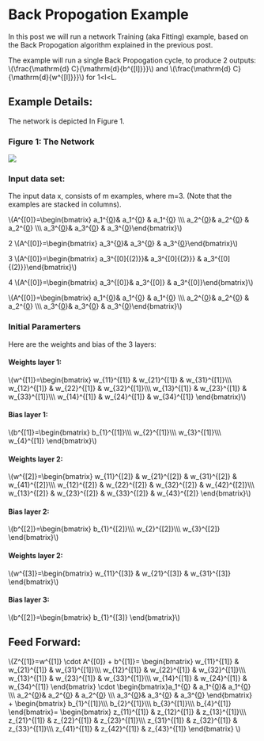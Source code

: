 # Back Propogation Example
In this post we will run a network Training (aka Fitting) example, based on the Back Propogation algorithm explained in the previous post.

The example will run a single Back Propogation cycle, to produce 2 outputs: \\(\frac{\mathrm{d} C}{\mathrm{d}{b^{[l]}}}\\) and \\(\frac{\mathrm{d} C}{\mathrm{d}{w^{[l]}}}\\) for 1<l<L.

## Example Details:

The network is depicted In Figure 1.

### Figure 1: The Network
![](../assets/images/deep-neural-network-fw-bw-example.png)

### Input data set:
The input data x, consists of m examples, where m=3. (Note that the examples are stacked in columns).

\\(A^{[0]}=\begin{bmatrix}
a_1^{[0](1)}& a_1^{[0](2)} & a_1^{[0](3)} \\\\\\
a_2^{[0](1)}& a_2^{[0](2)} & a_2^{[0](3)} \\\\\\
a_3^{[0](1)}& a_3^{[0](2)} & a_3^{[0](3)}\end{bmatrix}\\)

2
\\(A^{[0]}=\begin{bmatrix}
a_3^{[0](1)}& a_3^{[0](2)} & a_3^{[0](3)}\end{bmatrix}\\)

3
\\(A^{[0]}=\begin{bmatrix}
a_3^{[0]{(2)}}& a_3^{[0]{(2)}} & a_3^{[0]{(2)}}\end{bmatrix}\\)

4
\\(A^{[0]}=\begin{bmatrix}
a_3^{[0]}& a_3^{[0]} & a_3^{[0]}\end{bmatrix}\\)


\\(A^{[0]}=\begin{bmatrix}
a_1^{[0](1)}& a_1^{[0](2)} & a_1^{[0](3)} \\\\\\
a_2^{[0](1)}& a_2^{[0](2)} & a_2^{[0](3)} \\\\\\
a_3^{[0](1)}& a_3^{[0](2)} & a_3^{[0](3)}\end{bmatrix}\\)

### Initial Paramerters

Here are the weights and bias of the 3 layers:

#### Weights layer 1:

\\(w^{[1]}=\begin{bmatrix}
w_{11}^{[1]} & w_{21}^{[1]} & w_{31}^{[1]}\\\\\\
w_{12}^{[1]} & w_{22}^{[1]} & w_{32}^{[1]}\\\\\\
w_{13}^{[1]} & w_{23}^{[1]} & w_{33}^{[1]}\\\\\\
w_{14}^{[1]} & w_{24}^{[1]} & w_{34}^{[1]}
\end{bmatrix}\\)

#### Bias layer 1:


\\(b^{[1]}=\begin{bmatrix}
b_{1}^{[1]}\\\\\\
w_{2}^{[1]}\\\\\\
w_{3}^{[1]}\\\\\\
w_{4}^{[1]}
\end{bmatrix}\\)

#### Weights layer 2:

\\(w^{[2]}=\begin{bmatrix}
w_{11}^{[2]} & w_{21}^{[2]} & w_{31}^{[2]} & w_{41}^{[2]}\\\\\\
w_{12}^{[2]} & w_{22}^{[2]} & w_{32}^{[2]} & w_{42}^{[2]}\\\\\\
w_{13}^{[2]} & w_{23}^{[2]} & w_{33}^{[2]} & w_{43}^{[2]}
\end{bmatrix}\\)

#### Bias layer 2:


\\(b^{[2]}=\begin{bmatrix}
b_{1}^{[2]}\\\\\\ 
w_{2}^{[2]}\\\\\\
w_{3}^{[2]} 
\end{bmatrix}\\)


#### Weights layer 2:

\\(w^{[3]}=\begin{bmatrix}
w_{11}^{[3]} & w_{21}^{[3]} & w_{31}^{[3]}
\end{bmatrix}\\)

#### Bias layer 3:


\\(b^{[2]}=\begin{bmatrix}
b_{1}^{[3]}
\end{bmatrix}\\)

## Feed Forward:

\\(Z^{[1]}=w^{[1]} \cdot A^{[0]} + b^{[1]}= \begin{bmatrix}
w_{11}^{[1]} & w_{21}^{[1]} & w_{31}^{[1]}\\\\\\
w_{12}^{[1]} & w_{22}^{[1]} & w_{32}^{[1]}\\\\\\
w_{13}^{[1]} & w_{23}^{[1]} & w_{33}^{[1]}\\\\\\
w_{14}^{[1]} & w_{24}^{[1]} & w_{34}^{[1]}
\end{bmatrix} \cdot 
\begin{bmatrix}a_1^{[0](1)} & a_1^{[0](2)}&  a_1^{[0](3)} \\\\\\ 
a_2^{[0](1)}& a_2^{[0](2)} & a_2^{[0](3)}  \\\\\\
a_3^{[0](1)}& a_3^{[0](2)} & a_3^{[0](3)}
\end{bmatrix} + 
\begin{bmatrix}
b_{1}^{[1]}\\\\\\
b_{2}^{[1]}\\\\\\
b_{3}^{[1]}\\\\\\
b_{4}^{[1]}
\end{bmatrix}=
\begin{bmatrix}
z_{11}^{[1]} & z_{12}^{[1]} & z_{13}^{[1]}\\\\\\
z_{21}^{[1]} & z_{22}^{[1]} & z_{23}^{[1]}\\\\\\
z_{31}^{[1]} & z_{32}^{[1]} & z_{33}^{[1]}\\\\\\
z_{41}^{[1]} & z_{42}^{[1]} & z_{43}^{[1]}
\end{bmatrix}
\\)







